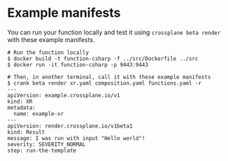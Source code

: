 # Example manifests

You can run your function locally and test it using `crossplane beta render`
with these example manifests.

```shell
# Run the function locally
$ docker build -t function-csharp -f ../src/Dockerfile ../src
$ docker run -it function-csharp -p 9443:9443
```

```shell
# Then, in another terminal, call it with these example manifests
$ crank beta render xr.yaml composition.yaml functions.yaml -r
---
apiVersion: example.crossplane.io/v1
kind: XR
metadata:
  name: example-xr
---
apiVersion: render.crossplane.io/v1beta1
kind: Result
message: I was run with input "Hello world"!
severity: SEVERITY_NORMAL
step: run-the-template
```
